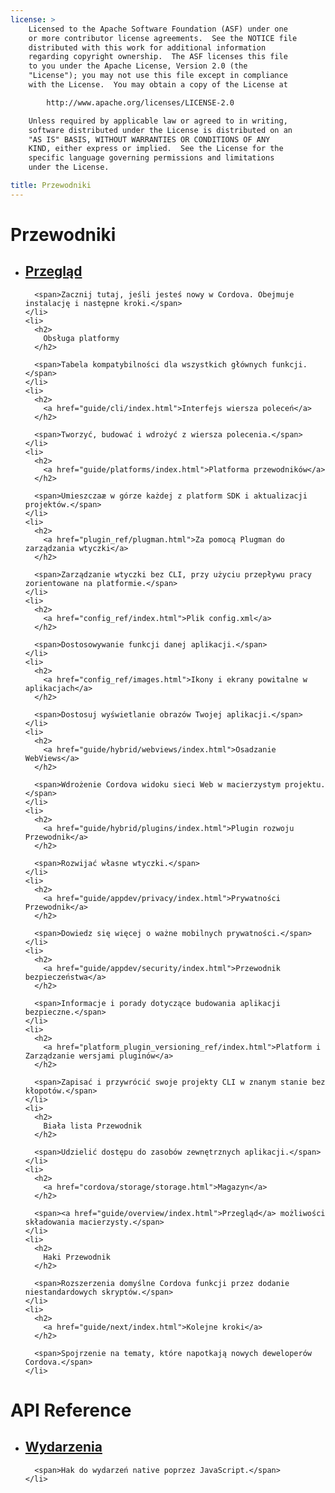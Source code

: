 ```yaml
---
license: >
    Licensed to the Apache Software Foundation (ASF) under one
    or more contributor license agreements.  See the NOTICE file
    distributed with this work for additional information
    regarding copyright ownership.  The ASF licenses this file
    to you under the Apache License, Version 2.0 (the
    "License"); you may not use this file except in compliance
    with the License.  You may obtain a copy of the License at

        http://www.apache.org/licenses/LICENSE-2.0

    Unless required by applicable law or agreed to in writing,
    software distributed under the License is distributed on an
    "AS IS" BASIS, WITHOUT WARRANTIES OR CONDITIONS OF ANY
    KIND, either express or implied.  See the License for the
    specific language governing permissions and limitations
    under the License.

title: Przewodniki
---
```


<div id="old-home">
  <h1>
    Przewodniki
  </h1>

  <ul>
    <li>
      <h2>
        <a href="guide/overview/index.html">Przegląd</a>
      </h2>

      <span>Zacznij tutaj, jeśli jesteś nowy w Cordova. Obejmuje instalację i następne kroki.</span>
    </li>
    <li>
      <h2>
        Obsługa platformy
      </h2>

      <span>Tabela kompatybilności dla wszystkich głównych funkcji.</span>
    </li>
    <li>
      <h2>
        <a href="guide/cli/index.html">Interfejs wiersza poleceń</a>
      </h2>

      <span>Tworzyć, budować i wdrożyć z wiersza polecenia.</span>
    </li>
    <li>
      <h2>
        <a href="guide/platforms/index.html">Platforma przewodników</a>
      </h2>

      <span>Umieszczaæ w górze każdej z platform SDK i aktualizacji projektów.</span>
    </li>
    <li>
      <h2>
        <a href="plugin_ref/plugman.html">Za pomocą Plugman do zarządzania wtyczki</a>
      </h2>

      <span>Zarządzanie wtyczki bez CLI, przy użyciu przepływu pracy zorientowane na platformie.</span>
    </li>
    <li>
      <h2>
        <a href="config_ref/index.html">Plik config.xml</a>
      </h2>

      <span>Dostosowywanie funkcji danej aplikacji.</span>
    </li>
    <li>
      <h2>
        <a href="config_ref/images.html">Ikony i ekrany powitalne w aplikacjach</a>
      </h2>

      <span>Dostosuj wyświetlanie obrazów Twojej aplikacji.</span>
    </li>
    <li>
      <h2>
        <a href="guide/hybrid/webviews/index.html">Osadzanie WebViews</a>
      </h2>

      <span>Wdrożenie Cordova widoku sieci Web w macierzystym projektu.</span>
    </li>
    <li>
      <h2>
        <a href="guide/hybrid/plugins/index.html">Plugin rozwoju Przewodnik</a>
      </h2>

      <span>Rozwijać własne wtyczki.</span>
    </li>
    <li>
      <h2>
        <a href="guide/appdev/privacy/index.html">Prywatności Przewodnik</a>
      </h2>

      <span>Dowiedz się więcej o ważne mobilnych prywatności.</span>
    </li>
    <li>
      <h2>
        <a href="guide/appdev/security/index.html">Przewodnik bezpieczeństwa</a>
      </h2>

      <span>Informacje i porady dotyczące budowania aplikacji bezpieczne.</span>
    </li>
    <li>
      <h2>
        <a href="platform_plugin_versioning_ref/index.html">Platform i Zarządzanie wersjami pluginów</a>
      </h2>

      <span>Zapisać i przywrócić swoje projekty CLI w znanym stanie bez kłopotów.</span>
    </li>
    <li>
      <h2>
        Biała lista Przewodnik
      </h2>

      <span>Udzielić dostępu do zasobów zewnętrznych aplikacji.</span>
    </li>
    <li>
      <h2>
        <a href="cordova/storage/storage.html">Magazyn</a>
      </h2>

      <span><a href="guide/overview/index.html">Przegląd</a> możliwości składowania macierzysty.</span>
    </li>
    <li>
      <h2>
        Haki Przewodnik
      </h2>

      <span>Rozszerzenia domyślne Cordova funkcji przez dodanie niestandardowych skryptów.</span>
    </li>
    <li>
      <h2>
        <a href="guide/next/index.html">Kolejne kroki</a>
      </h2>

      <span>Spojrzenie na tematy, które napotkają nowych deweloperów Cordova.</span>
    </li>
  </ul>

  <h1>
    API Reference
  </h1>

  <ul>
    <li>
      <h2>
        <a href="cordova/events/events.html">Wydarzenia</a>
      </h2>

      <span>Hak do wydarzeń native poprzez JavaScript.</span>
    </li>
  </ul>
</div>
